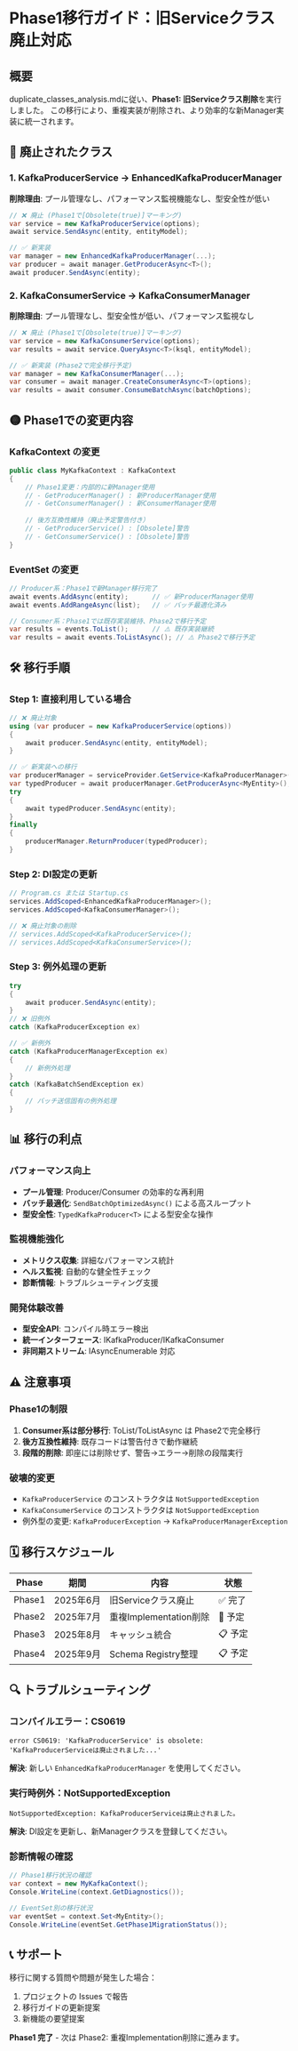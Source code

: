 # Phase1移行ガイド：旧Serviceクラス廃止対応

## 概要

duplicate_classes_analysis.mdに従い、**Phase1: 旧Serviceクラス削除**を実行しました。
この移行により、重複実装が削除され、より効率的な新Manager実装に統一されます。

## 🔴 廃止されたクラス

### 1. KafkaProducerService → EnhancedKafkaProducerManager
**削除理由**: プール管理なし、パフォーマンス監視機能なし、型安全性が低い

```csharp
// ❌ 廃止 (Phase1で[Obsolete(true)]マーキング)
var service = new KafkaProducerService(options);
await service.SendAsync(entity, entityModel);

// ✅ 新実装
var manager = new EnhancedKafkaProducerManager(...);
var producer = await manager.GetProducerAsync<T>();
await producer.SendAsync(entity);
```

### 2. KafkaConsumerService → KafkaConsumerManager  
**削除理由**: プール管理なし、型安全性が低い、パフォーマンス監視なし

```csharp
// ❌ 廃止 (Phase1で[Obsolete(true)]マーキング)
var service = new KafkaConsumerService(options);
var results = await service.QueryAsync<T>(ksql, entityModel);

// ✅ 新実装 (Phase2で完全移行予定)
var manager = new KafkaConsumerManager(...);
var consumer = await manager.CreateConsumerAsync<T>(options);
var results = await consumer.ConsumeBatchAsync(batchOptions);
```

## 🟡 Phase1での変更内容

### KafkaContext の変更

```csharp
public class MyKafkaContext : KafkaContext
{
    // Phase1変更：内部的に新Manager使用
    // - GetProducerManager() : 新ProducerManager使用
    // - GetConsumerManager() : 新ConsumerManager使用
    
    // 後方互換性維持（廃止予定警告付き）
    // - GetProducerService() : [Obsolete]警告
    // - GetConsumerService() : [Obsolete]警告
}
```

### EventSet の変更

```csharp
// Producer系：Phase1で新Manager移行完了
await events.AddAsync(entity);      // ✅ 新ProducerManager使用
await events.AddRangeAsync(list);   // ✅ バッチ最適化済み

// Consumer系：Phase1では既存実装維持、Phase2で移行予定
var results = events.ToList();      // ⚠️ 既存実装継続
var results = await events.ToListAsync(); // ⚠️ Phase2で移行予定
```

## 🛠️ 移行手順

### Step 1: 直接利用している場合

```csharp
// ❌ 廃止対象
using (var producer = new KafkaProducerService(options))
{
    await producer.SendAsync(entity, entityModel);
}

// ✅ 新実装への移行
var producerManager = serviceProvider.GetService<KafkaProducerManager>();
var typedProducer = await producerManager.GetProducerAsync<MyEntity>();
try
{
    await typedProducer.SendAsync(entity);
}
finally
{
    producerManager.ReturnProducer(typedProducer);
}
```

### Step 2: DI設定の更新

```csharp
// Program.cs または Startup.cs
services.AddScoped<EnhancedKafkaProducerManager>();
services.AddScoped<KafkaConsumerManager>(); 

// ❌ 廃止対象の削除
// services.AddScoped<KafkaProducerService>();
// services.AddScoped<KafkaConsumerService>();
```

### Step 3: 例外処理の更新

```csharp
try
{
    await producer.SendAsync(entity);
}
// ❌ 旧例外
catch (KafkaProducerException ex) 

// ✅ 新例外
catch (KafkaProducerManagerException ex)
{
    // 新例外処理
}
catch (KafkaBatchSendException ex)
{
    // バッチ送信固有の例外処理
}
```

## 📊 移行の利点

### パフォーマンス向上
- **プール管理**: Producer/Consumer の効率的な再利用
- **バッチ最適化**: `SendBatchOptimizedAsync()` による高スループット
- **型安全性**: `TypedKafkaProducer<T>` による型安全な操作

### 監視機能強化
- **メトリクス収集**: 詳細なパフォーマンス統計
- **ヘルス監視**: 自動的な健全性チェック
- **診断情報**: トラブルシューティング支援

### 開発体験改善
- **型安全API**: コンパイル時エラー検出
- **統一インターフェース**: IKafkaProducer<T>/IKafkaConsumer<T>
- **非同期ストリーム**: IAsyncEnumerable<T> 対応

## ⚠️ 注意事項

### Phase1の制限
1. **Consumer系は部分移行**: ToList/ToListAsync は Phase2で完全移行
2. **後方互換性維持**: 既存コードは警告付きで動作継続
3. **段階的削除**: 即座には削除せず、警告→エラー→削除の段階実行

### 破壊的変更
- `KafkaProducerService` のコンストラクタは `NotSupportedException`
- `KafkaConsumerService` のコンストラクタは `NotSupportedException`
- 例外型の変更: `KafkaProducerException` → `KafkaProducerManagerException`

## 🗓️ 移行スケジュール

| Phase | 期間 | 内容 | 状態 |
|-------|------|------|------|
| Phase1 | 2025年6月 | 旧Serviceクラス廃止 | ✅ 完了 |
| Phase2 | 2025年7月 | 重複Implementation削除 | 🔄 予定 |
| Phase3 | 2025年8月 | キャッシュ統合 | 📋 予定 |
| Phase4 | 2025年9月 | Schema Registry整理 | 📋 予定 |

## 🔍 トラブルシューティング

### コンパイルエラー：CS0619
```
error CS0619: 'KafkaProducerService' is obsolete: 'KafkaProducerServiceは廃止されました...'
```
**解決**: 新しい `EnhancedKafkaProducerManager` を使用してください。

### 実行時例外：NotSupportedException
```
NotSupportedException: KafkaProducerServiceは廃止されました。
```
**解決**: DI設定を更新し、新Managerクラスを登録してください。

### 診断情報の確認
```csharp
// Phase1移行状況の確認
var context = new MyKafkaContext();
Console.WriteLine(context.GetDiagnostics());

// EventSet別の移行状況
var eventSet = context.Set<MyEntity>();
Console.WriteLine(eventSet.GetPhase1MigrationStatus());
```

## 📞 サポート

移行に関する質問や問題が発生した場合：
1. プロジェクトの Issues で報告
2. 移行ガイドの更新提案
3. 新機能の要望提案

**Phase1 完了** - 次は Phase2: 重複Implementation削除に進みます。